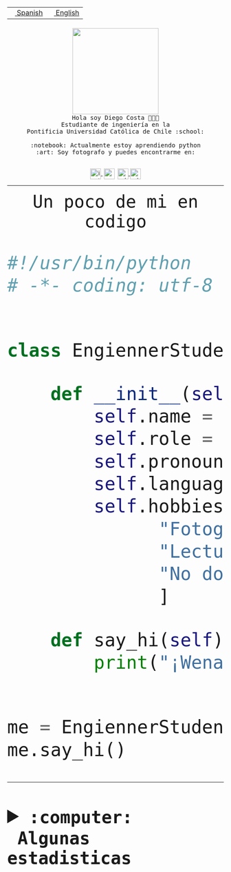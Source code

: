 <table border="0"  align="right">
 <tr><td><a href="README.md"><img src="https://upload.wikimedia.org/wikipedia/commons/thumb/8/89/Bandera_de_Espa%C3%B1a.svg/1200px-Bandera_de_Espa%C3%B1a.svg.png" height="10"> Spanish</a></td>
 <td><a href="README.en.md"><img src="https://upload.wikimedia.org/wikipedia/commons/a/a4/Flag_of_the_United_States.svg" height="10"> English</a></td></tr>
</table><br><br><br>


<p align="center">
  <img src="https://github.com/diegocostares/diegocostares/blob/main/Images/aaa2.gif?raw=true" height="200px" weight="200px">
  <br><samp>
    Hola soy Diego Costa 👨🏻‍💻<br>
    Estudiante de ingeniería en la <br>
    Pontificia Universidad Católica de Chile :school:<br>
  <br>
    :notebook: Actualmente estoy aprendiendo python <br>
    :art: Soy fotografo y puedes encontrarme en: <br>
  <br></samp>
  
</p>

<p align="center">
   <a href="https://instagram.com/diegocosta_no" target="blank">
    <img 
    align="center" src="https://cdn.jsdelivr.net/npm/simple-icons@3.0.1/icons/instagram.svg" alt="instagram" height="25px" width="25px" />
  </a>
  <a style="border: 3px solid; color: white;"href="https://t.me/diegocosta_no" target="blank">
  <img
  align="center" alt="Telegram" width="25px" src="https://icons-for-free.com/iconfiles/png/512/Telegram-1324888767380505522.png" />
</a>
<a href="https://api.whatsapp.com/send?phone=56971897835&text=Hola!" target="blank">
  <img
  align="center" alt="wtsp" width="25px" src="https://img.icons8.com/pastel-glyph/2x/whatsapp--v2.png" />
</a>
<a href="https://www.linkedin.com/in/diego-costa-786249213/" target="blank">
  <img
  align="center" alt="wtsp" width="25px" src="https://img.icons8.com/metro/452/linkedin.png" />
</a>

  </a>
</p>

---


<p align="center"><font size="25"><samp>Un poco de mi en codigo</samp></front></p>


```python
#!/usr/bin/python
# -*- coding: utf-8 -*-


class EngiennerStudent:

    def __init__(self):
        self.name = "Diego Costa"
        self.role = "Estudiante"
        self.pronouns = "he/him"
        self.language_spoken = ["es_CL", "en_US"]
        self.hobbies = [
              "Fotografia",
              "Lectura",
              "No dormir",
              ]

    def say_hi(self):
        print("¡Wena mundo!")


me = EngiennerStudent()
me.say_hi()
```
---
<details>
  <summary><b><samp>:computer: &nbsp;Algunas estadisticas</samp></b></summary>
  <br/></p>

<!--START_SECTION:waka-->
![Code Time](http://img.shields.io/badge/Code%20Time-795%20hrs%201%20min-blue)

**Soy nocturno 🦉** 

```text
🌞 Mañana                 9 commits           ░░░░░░░░░░░░░░░░░░░░░░░░░   00.40 % 
🌆 Día                    687 commits         ████████░░░░░░░░░░░░░░░░░   30.82 % 
🌃 Tarde                  960 commits         ███████████░░░░░░░░░░░░░░   43.07 % 
🌙 Noche                  573 commits         ██████░░░░░░░░░░░░░░░░░░░   25.71 % 
```
📅 **Soy más productivo los Martes** 

```text
Lunes                    343 commits         ████░░░░░░░░░░░░░░░░░░░░░   15.39 % 
Martes                   450 commits         █████░░░░░░░░░░░░░░░░░░░░   20.19 % 
Miércoles                301 commits         ███░░░░░░░░░░░░░░░░░░░░░░   13.50 % 
Jueves                   278 commits         ███░░░░░░░░░░░░░░░░░░░░░░   12.47 % 
Viernes                  366 commits         ████░░░░░░░░░░░░░░░░░░░░░   16.42 % 
Sábado                   204 commits         ██░░░░░░░░░░░░░░░░░░░░░░░   09.15 % 
Domingo                  287 commits         ███░░░░░░░░░░░░░░░░░░░░░░   12.88 % 
```


📊 **Esta semana me dediqué a** 

```text
🐱‍💻 Proyectos: 
proyecto-grupo-07-main   1 hr 54 mins        ██████████░░░░░░░░░░░░░░░   40.92 % 
Arqui-31                 1 hr 28 mins        ████████░░░░░░░░░░░░░░░░░   31.80 % 
2023-1-S4-Grupo2-Backend 46 mins             ████░░░░░░░░░░░░░░░░░░░░░   16.79 % 
latex-templates          22 mins             ██░░░░░░░░░░░░░░░░░░░░░░░   08.18 % 
TempLex                  2 mins              ░░░░░░░░░░░░░░░░░░░░░░░░░   01.06 % 
```


 Last Updated on 17/04/2023 01:33:43 UTC
<!--END_SECTION:waka-->
  
  

<p align="center"> <img src="https://github-readme-stats.vercel.app/api?username=diegocostares&show_icons=true&theme=ayu-mirage" alt="abhisheknaiidu" /></p>
 
</details>
